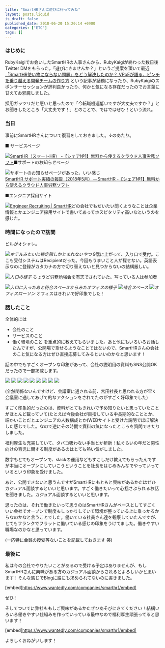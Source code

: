 ```yaml
---
title: "SmartHRさんに遊びに行ってみた"
layout: posts.liquid
is_draft: false
published_date: 2018-06-20 15:20:14 +0900
categories: ["ETC"]
tags: []
---
```


### はじめに
RubyKaigiでお会いしたSmartHRの人事さんから、RubyKaigiが終わった数日後 Twitter DMをもらった。「遊びにきませんか？」というご提案を頂いて最近 [「SmartHR使い物にならない問題」をどう解決したのか？ VPoEが語る、ピンチを乗り越える開発チームの作り方](https://logmi.jp/293169) という記事が話題になったり、RubyKaigiのスポンサーセッションが評判良かったり、何かと気になる存在だったのでお言葉に甘えてお邪魔しました。

採用ガッツリだと悪いと思ったので「今転職機運低いですが大丈夫ですか？」とお聞きしたところ「大丈夫です！」とのことで、ではではぜひ！という流れ。

### 当日
事前にSmartHRさんについて復習をしておきました。↓のあたり。

■ サービスページ

 <img class="in_article" src="/public/images/2019/01/f9c2a-1vj6uReGkFVG15k5aXMjxvA.png">[SmartHR（スマートHR） -【シェア№1】無料から使えるクラウド人事労務ソフト](https://smarthr.jp/)■サポートのお知らせページ

 <img class="in_article" src="/public/images/2019/01/6bf1b-1uPON3DaimKtas-qzBceG4Q.png">サポートのお知らせページがあった、いい感じ  
[SmartHR サポート実績の報告（2018年5月） — SmartHR -【シェア№1】無料から使えるクラウド人事労務ソフト](https://smarthr.jp/support/12244)

■エンジニア採用サイト

 <img class="in_article" src="/public/images/2019/01/8f681-1Z7jUinQXjYb0LIr-GDxyBw.png">[Engineer Recruiting | SmartHR](https://smarthr.co.jp/recruit/hello-world)どの会社でもだいたい聞くようなことは企業情報とかエンジニア採用サイトで書いてあってホスピタリティ高いなというのを感じた。

### 時間になったので訪問
ビルがオシャレ。

 <img class="in_article" src="/public/images/2019/01/e0535-163UD1j6LdTcMkBii4u1A1A.jpg">_ホテルみたいに特定階しかとまれないやつ_
9階に上がって、入り口で受付。ここも受付システムはRecipientだった。今回もうまいこと人が探せない。英語表示なのに登録がカタカナの方で切り替えないと見つからないの結構厳しい。

 <img class="in_article" src="/public/images/2019/01/793e5-1r6-Ao6DXVKIkp6T53kkoTw.jpg">_入口の様子_
ちょうど労務勉強会を有志でされていた。写っている人は参加者

 <img class="in_article" src="/public/images/2019/01/48a6f-1RFKC8VqUvGJNOvCY83VRQw.jpg">_入口に入ったあと待合スペースからみたオフィスの様子_
 <img class="in_article" src="/public/images/2019/01/16911-1CQg_hTkzv9YKNHdBxMdKLA.jpg">_待合スペース_
 <img class="in_article" src="/public/images/2019/01/7ac6c-11FvML8lS3qGe3iZgyGM-VA.jpg">_オフィスローソン_
オフィスはきれいで好印象でした！

### 話したこと
全体的には

- 会社のこと
- サービスのこと
- 働く環境のこと
を重点的に教えてもらいました。あと他にもいろいろお話したんですが、公開場で乗せるようなことではないので、SmartHRさんの会社のこと気になる方はぜひ直接応募してみるといいのかなと思います！

話の中でもすごくオープンな印象があって、会社の説明用の資料もSNS公開OKだったので一部掲載します。

 <img class="in_article" src="/public/images/2019/01/45011-1L1ZfDO7INw_RsLbA5-Z3FA.jpg"> 
 <img class="in_article" src="/public/images/2019/01/e0153-1H4qmbPp7hpTC1G1KYNEJCA.jpg"> 
 <img class="in_article" src="/public/images/2019/01/6457a-1w0a96ZiwxrLQvJ2xjY-Nw.jpg"> 
 <img class="in_article" src="/public/images/2019/01/e146f-1hLu5BbsNDLPQh6UXCRqm0g.jpg"> 
 <img class="in_article" src="/public/images/2019/01/3b925-1DE7ltRxvewXX0LAzMhgZwQ.jpg"> 
 <img class="in_article" src="/public/images/2019/01/41912-1StAk5zCrnQzO2DBJephRzw.jpg"> 
 <img class="in_article" src="/public/images/2019/01/62a58-1a5aEQakFgUe432-4-GcxRQ.jpg"> 
 <img class="in_article" src="/public/images/2019/01/c383c-1htaBgKV1Fmf9k8MC6z7dDw.jpg"> 
 <img class="in_article" src="/public/images/2019/01/1a076-1qH8rnGhZrCGRbmT4ePXmoQ.jpg">
 
(全然関係ないんですけど、会議室に通される前、宮田社長と思われる方が早く会議室に通してあげて的なアクションをされてたのがすごく好印象でした)

すごく印象的だったのは、資料がとてもきれいで予め知りたいと思っていたことがほとんど載っていて(たとえば今後会社が目指している中長期的なこととか、細かいことだとエンジニアの人数構成とか)WEBサイトと受けた説明でほぼ解決した感じでした。なので逆にその時間で資料の気になったところを質問できたりしました。

福利厚生も充実していて、タバコ吸わない手当とか斬新！私ぐらいの年だと男性向けの育児に関する制度があるのはとても熱い気がしました。

数字もとてもオープンで、slackの運用などもすこしだけ教えてもらったんですが本当にオープンにしていこうということを社長をはじめみんなでやっていっているという印象を受けました。

あと、公開できないと思うんですがSmartHRにもともと興味があるかたはぜひカジュアル面談するといいと思います。すごく働きたいって心揺さぶられるお話を聞きました。カジュアル面談するといいと思います。

思ったのは、それで働きたいって思うのはSmartHRさんがベースとしてすごくいい会社でオープンで制度もしっかりしていて環境が整っている上に乗っかるからなのかなと言うことでした。働いている社員さん達を観察していたんですが、とてもフランクでフラットに働いている感じの印象をうけてました。働きやすい職場なのかなと思っています。

(一応特に金銭の授受等ないことを記載しておきます 笑)

### 最後に
私は今の会社でやりたいことがあるので受ける予定はありませんが、もしSmartHRさんに興味がある方のカジュアル面談からされるとよろしいかと思います！そんな感じでBlogに誰にも求められてないのに書きました。

[embed]https://www.wantedly.com/companies/smarthr[/embed]

ぜひ！

そしてついでに弊社ももしご興味があるかたぜひあそびにきてください！結構いろいろ働きやすい仕組みを作っていっている最中なので福利厚生頑張ってると思います！

[embed]https://www.wantedly.com/companies/smarthr[/embed]

よろしくおねがいします！


